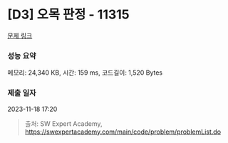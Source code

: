 # [D3] 오목 판정 - 11315 

[문제 링크](https://swexpertacademy.com/main/code/problem/problemDetail.do?contestProbId=AXaSUPYqPYMDFASQ) 

### 성능 요약

메모리: 24,340 KB, 시간: 159 ms, 코드길이: 1,520 Bytes

### 제출 일자

2023-11-18 17:20



> 출처: SW Expert Academy, https://swexpertacademy.com/main/code/problem/problemList.do